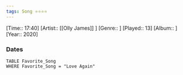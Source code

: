 ```yaml
---
tags: Song ⭐⭐⭐⭐ 
---
```

[Time:: 17:40]
[Artist:: [[Olly James]] ]
[Genre:: ]
[Played:: 13]
[Album:: ]
[Year:: 2020]
### Dates
````dataview
TABLE Favorite_Song
WHERE Favorite_Song = "Love Again"
````